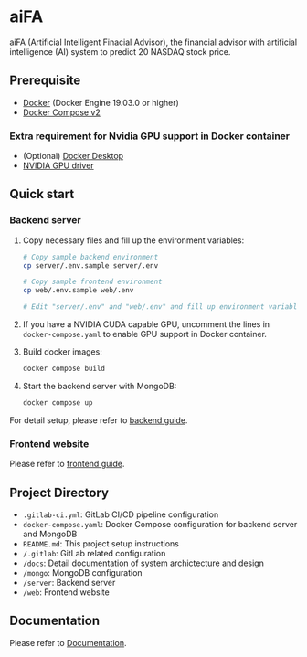 # aiFA

aiFA (Artificial Intelligent Finacial Advisor), the financial advisor with
artificial intelligence (AI) system to predict 20 NASDAQ stock price.

## Prerequisite

- [Docker](https://docs.docker.com/get-docker/) (Docker Engine 19.03.0 or higher)
- [Docker Compose v2](https://docs.docker.com/compose/install/)

### Extra requirement for Nvidia GPU support in Docker container

- (Optional) [Docker Desktop](https://www.docker.com/products/docker-desktop/)
- [NVIDIA GPU driver](https://www.nvidia.com/download/index.aspx)

## Quick start

### Backend server

1. Copy necessary files and fill up the environment variables:

   ```bash
   # Copy sample backend environment
   cp server/.env.sample server/.env

   # Copy sample frontend environment
   cp web/.env.sample web/.env

   # Edit "server/.env" and "web/.env" and fill up environment variables
   ```

2. If you have a NVIDIA CUDA capable GPU, uncomment the lines in
   `docker-compose.yaml` to enable GPU support in Docker container.

3. Build docker images:

   ```bash
   docker compose build
   ```

4. Start the backend server with MongoDB:

   ```bash
   docker compose up
   ```

For detail setup, please refer to [backend guide](server/README.md).

### Frontend website

Please refer to [frontend guide](web/README.md).

## Project Directory

- `.gitlab-ci.yml`: GitLab CI/CD pipeline configuration
- `docker-compose.yaml`: Docker Compose configuration for backend server and MongoDB
- `README.md`: This project setup instructions
- `/.gitlab`: GitLab related configuration
- `/docs`: Detail documentation of system archictecture and design
- `/mongo`: MongoDB configuration
- `/server`: Backend server
- `/web`: Frontend website

## Documentation

Please refer to [Documentation](docs/README.md).
